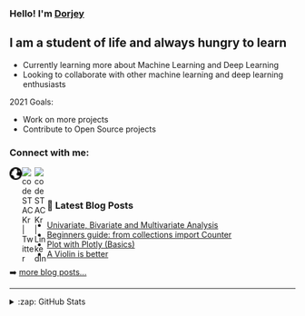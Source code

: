 ### Hello! I'm [Dorjey][website]

## I am a student of life and always hungry to learn
 - Currently learning more about Machine Learning and Deep Learning
 - Looking to collaborate with other machine learning and deep learning enthusiasts 

2021 Goals: 
 - Work on more projects
 - Contribute to Open Source projects


### Connect with me:

[<img align="left" alt="codeSTACKr.com" width="22px" src="https://raw.githubusercontent.com/iconic/open-iconic/master/svg/globe.svg" />][website]
[<img align="left" alt="codeSTACKr | Twitter" width="22px" src="https://cdn.jsdelivr.net/npm/simple-icons@v3/icons/twitter.svg" />][twitter]
[<img align="left" alt="codeSTACKr | LinkedIn" width="22px" src="https://cdn.jsdelivr.net/npm/simple-icons@v3/icons/linkedin.svg" />][linkedin]


<br />
<br />


### 📕 Latest Blog Posts

<!-- BLOG-POST-LIST:START -->
- [Univariate, Bivariate and Multivariate Analysis](https://medium.com/analytics-vidhya/univariate-bivariate-and-multivariate-analysis-8b4fc3d8202c?source=rss-ba01586ee5e8------2)
- [Beginners guide: from collections import Counter](https://medium.com/analytics-vidhya/beginners-guide-from-collections-import-counter-d93bcecd190b?source=rss-ba01586ee5e8------2)
- [Plot with Plotly (Basics)](https://medium.com/analytics-vidhya/plot-with-plotly-basics-9ae546dc03ae?source=rss-ba01586ee5e8------2)
- [A Violin is better](https://medium.com/analytics-vidhya/a-violin-is-better-f7068129a14?source=rss-ba01586ee5e8------2)
<!-- BLOG-POST-LIST:END -->

➡️ [more blog posts...](https://dorjeys3.medium.com/)

---


<details>
  <summary>:zap: GitHub Stats</summary>

  <img align="left" alt="Dorjey's GitHub Stats" src="https://github-readme-stats.codestackr.vercel.app/api?username=dorjeys3&show_icons=true&hide_border=true" />

</details>

[website]: https://dorjeysherpa.com/
[twitter]: https://twitter.com/dorjeys3
[linkedin]: https://linkedin.com/in/dorjeys3
